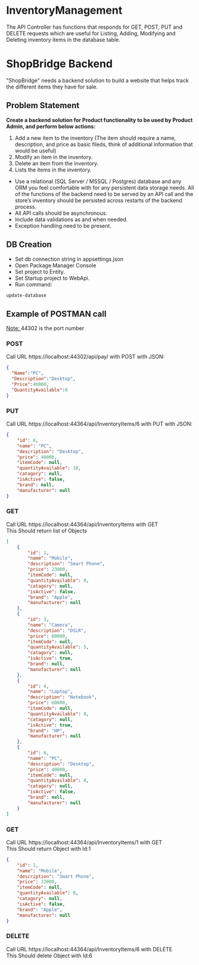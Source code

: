 # InventoryManagement
The API Controller has functions that responds for GET, POST, PUT and DELETE requests which are useful for Listing, Adding, Modifying and Deleting inventory items in the database table.
 # ShopBridge Backend

"ShopBridge" needs a backend solution to build a website that helps track the different items they have for sale.

## Problem Statement

**Create a backend solution for Product functionality to be used by Product
Admin, and perform below actions:**
1. Add a new item to the inventory (The item should require a name, description, and price
as basic fileds, think of additional information that would be useful)
2. Modify an item in the inventory.
3. Delete an item from the inventory.
4. Lists the items in the inventory.
* Use a relational (SQL Server / MSSQL / Postgres) database and any ORM you feel
comfortable with for any persistent data storage needs. All of the functions of
the backend need to be served by an API call and the store’s inventory should be persisted
across restarts of the backend process.
* All API calls should be asynchronous.
* Include data validations as and when needed.
* Exception handling need to be present.

## DB Creation
* Set db connection string in appsettings.json
* Open Package Manager Console
* Set project to Entity.
* Set Startup project to WebApi.
* Run command:
```bash
update-database
```

## Example of POSTMAN call
<ins> Note: </ins> 44302 is the port number
### POST
Call URL https://localhost:44302/api/pay/ with POST with JSON:

```json
{
  "Name":"PC",
  "Description":"Desktop",
  "Price":40000,
  "QuantityAvailable":8
}
```
### PUT
Call URL https://localhost:44364/api/InventoryItems/6 with PUT with JSON:

```json
{
    "id": 6,
    "name": "PC",
    "description": "Desktop",
    "price": 40000,
    "itemCode": null,
    "quantityAvailable": 10,
    "catagory": null,
    "isActive": false,
    "brand": null,
    "manufacturer": null
}
```
### GET
Call URL https://localhost:44364/api/InventoryItems with GET  
This Should return list of Objects
```json
[
    {
        "id": 1,
        "name": "Mobile",
        "description": "Smart Phone",
        "price": 23000,
        "itemCode": null,
        "quantityAvailable": 0,
        "catagory": null,
        "isActive": false,
        "brand": "Apple",
        "manufacturer": null
    },
    {
        "id": 3,
        "name": "Camera",
        "description": "DSLR",
        "price": 60000,
        "itemCode": null,
        "quantityAvailable": 5,
        "catagory": null,
        "isActive": true,
        "brand": null,
        "manufacturer": null
    },
    {
        "id": 4,
        "name": "Laptop",
        "description": "Notebook",
        "price": 60000,
        "itemCode": null,
        "quantityAvailable": 8,
        "catagory": null,
        "isActive": true,
        "brand": "HP",
        "manufacturer": null
    },
    {
        "id": 6,
        "name": "PC",
        "description": "Desktop",
        "price": 40000,
        "itemCode": null,
        "quantityAvailable": 8,
        "catagory": null,
        "isActive": false,
        "brand": null,
        "manufacturer": null
    }
]
```
### GET
Call URL https://localhost:44364/api/InventoryItems/1 with GET  
This Should return Object with Id:1
```json
{
    "id": 1,
    "name": "Mobile",
    "description": "Smart Phone",
    "price": 23000,
    "itemCode": null,
    "quantityAvailable": 0,
    "catagory": null,
    "isActive": false,
    "brand": "Apple",
    "manufacturer": null
}
```
### DELETE
Call URL https://localhost:44364/api/InventoryItems/6 with DELETE  
This Should delete Object with Id:6

